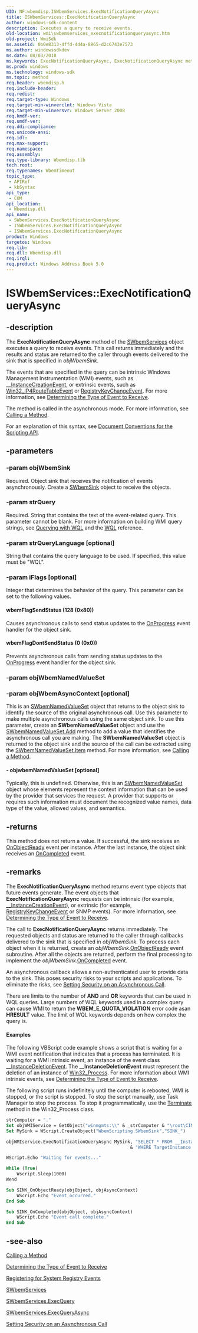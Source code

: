 ```yaml
---
UID: NF:wbemdisp.ISWbemServices.ExecNotificationQueryAsync
title: ISWbemServices::ExecNotificationQueryAsync
author: windows-sdk-content
description: Executes a query to receive events.
old-location: wmi\swbemservices_execnotificationqueryasync.htm
old-project: WmiSdk
ms.assetid: 0b0e8313-4ffd-4d4a-8965-d2c6743e7573
ms.author: windowssdkdev
ms.date: 08/03/2018
ms.keywords: ExecNotificationQueryAsync, ExecNotificationQueryAsync method [Windows Management Instrumentation], ExecNotificationQueryAsync method [Windows Management Instrumentation],ISWbemServices interface, ExecNotificationQueryAsync method [Windows Management Instrumentation],SWbemServices object, ISWbemServices interface [Windows Management Instrumentation],ExecNotificationQueryAsync method, ISWbemServices.ExecNotificationQueryAsync, ISWbemServices::ExecNotificationQueryAsync, SWbemServices object [Windows Management Instrumentation],ExecNotificationQueryAsync method, SWbemServices.ExecNotificationQueryAsync, _hmm_swbemservices.execnotificationqueryasync, wbemFlagDontSendStatus, wbemFlagSendStatus, wmi.swbemservices_execnotificationqueryasync
ms.prod: windows
ms.technology: windows-sdk
ms.topic: method
req.header: wbemdisp.h
req.include-header: 
req.redist: 
req.target-type: Windows
req.target-min-winverclnt: Windows Vista
req.target-min-winversvr: Windows Server 2008
req.kmdf-ver: 
req.umdf-ver: 
req.ddi-compliance: 
req.unicode-ansi: 
req.idl: 
req.max-support: 
req.namespace: 
req.assembly: 
req.type-library: Wbemdisp.tlb
tech.root: 
req.typenames: WbemTimeout
topic_type:
 - APIRef
 - kbSyntax
api_type:
 - COM
api_location:
 - Wbemdisp.dll
api_name:
 - SWbemServices.ExecNotificationQueryAsync
 - ISWbemServices.ExecNotificationQueryAsync
 - ISWbemServices.ExecNotificationQueryAsync
product: Windows
targetos: Windows
req.lib: 
req.dll: Wbemdisp.dll
req.irql: 
req.product: Windows Address Book 5.0
---
```


# ISWbemServices::ExecNotificationQueryAsync


## -description


The 
<b>ExecNotificationQueryAsync</b> method of the 
<a href="https://msdn.microsoft.com/7fcfa404-2fe6-42e5-85ac-64536f6d2a44">SWbemServices</a> object executes a query  to receive events. This call returns immediately and the results and status are returned to the caller through events delivered to the sink that is specified in <i>objWbemSink</i>.

The events that are specified in the query can   be intrinsic  Windows Management Instrumentation (WMI) events, such as <a href="https://msdn.microsoft.com/41976479-70e3-4914-a56a-fa94a1fd31c7">__InstanceCreationEvent</a>, or extrinsic events, such as <a href="https://msdn.microsoft.com/a700467b-4535-4197-8aed-bae7e84e7962">Win32_IP4RouteTableEvent</a> or <a href="https://msdn.microsoft.com/2de566a8-6195-4325-b1d3-4ef37031cbda">RegistryKeyChangeEvent</a>. For more information, see <a href="https://msdn.microsoft.com/46cdfcfa-42c6-4169-bc4d-725867224889">Determining the Type of Event to Receive</a>.

The method is called in the asynchronous mode. For more information, see <a href="https://msdn.microsoft.com/7a1eda93-014e-4067-b6d0-361a3d2fd1df">Calling a Method</a>.

For an explanation of this syntax, see 
<a href="https://msdn.microsoft.com/889e6322-96f6-4a24-a084-e3b7bfa94a40">Document Conventions for the Scripting API</a>.


## -parameters




### -param objWbemSink

Required. Object sink that receives the notification of events asynchronously. Create a <a href="https://msdn.microsoft.com/a90777ef-fa26-4bfb-b196-c083a0c92a29">SWbemSink</a> object to receive the objects.


### -param strQuery

Required. String that contains the text of the event-related query. This parameter cannot be blank. For more information on building WMI query strings, see <a href="https://msdn.microsoft.com/7e04ba37-c0e0-4304-b162-8b911f233f38">Querying with WQL</a> and the <a href="https://msdn.microsoft.com/72a7ec04-9af3-41ae-9189-6e1d46803fa9">WQL</a> reference.


### -param strQueryLanguage [optional]

String that contains the query language to be used. If specified, this value must be "WQL".


### -param iFlags [optional]

Integer that determines the behavior of the query. This parameter can be set to the following values.



#### wbemFlagSendStatus (128 (0x80))

Causes asynchronous calls to send status updates to the 
<a href="https://msdn.microsoft.com/abb43916-f952-41fe-a5ba-0428864c0685">OnProgress</a> event handler for the object sink.



#### wbemFlagDontSendStatus (0 (0x0))

Prevents asynchronous calls from sending status updates to the 
<a href="https://msdn.microsoft.com/abb43916-f952-41fe-a5ba-0428864c0685">OnProgress</a> event handler for the object sink.


### -param objWbemNamedValueSet




### -param objWbemAsyncContext [optional]

This is an 
<a href="https://msdn.microsoft.com/7d1c3a28-d0d3-4108-9628-74ad483e328e">SWbemNamedValueSet</a> object that returns to the object sink to identify the source of the original asynchronous call. Use this parameter to make multiple asynchronous calls using the same object sink. To use this parameter, create an <b>SWbemNamedValueSet</b> object and use the <a href="https://msdn.microsoft.com/471b23f5-6c53-40e2-a2a9-0798044c9dfb">SWbemNamedValueSet.Add</a> method to add a value that identifies the asynchronous call you are making. The <b>SWbemNamedValueSet</b> object is returned to the object sink and the source of the call can be extracted using the <a href="https://msdn.microsoft.com/ccebe65e-6032-43d5-9004-2247c3b96d6d">SWbemNamedValueSet.Item</a> method. For more information, see 
<a href="https://msdn.microsoft.com/7a1eda93-014e-4067-b6d0-361a3d2fd1df">Calling a Method</a>.


#### - objwbemNamedValueSet [optional]

Typically, this is undefined. Otherwise, this is an 
<a href="https://msdn.microsoft.com/7d1c3a28-d0d3-4108-9628-74ad483e328e">SWbemNamedValueSet</a> object whose elements represent the context information that can be used by the provider that services the request. A provider that supports or requires such information must document the recognized value names, data type of the value, allowed values, and semantics.


## -returns



This method does not return a value. If successful, the sink receives an 
<a href="https://msdn.microsoft.com/14110ee7-a808-4786-b695-2ce54189d826">OnObjectReady</a> event per instance. After the last instance, the object sink receives an 
<a href="https://msdn.microsoft.com/2723185d-5b8b-4cc7-ada3-51c3275272a9">OnCompleted</a> event.




## -remarks



The <b>ExecNotificationQueryAsync</b> method returns event type objects that future events generate. The event objects that 
<b>ExecNotificationQueryAsync</b> requests can be intrinsic (for example, <a href="https://msdn.microsoft.com/41976479-70e3-4914-a56a-fa94a1fd31c7">__InstanceCreationEvent</a>), or extrinsic (for example, <a href="https://msdn.microsoft.com/2de566a8-6195-4325-b1d3-4ef37031cbda">RegistryKeyChangeEvent</a> or SNMP events). For more information, see 
<a href="https://msdn.microsoft.com/46cdfcfa-42c6-4169-bc4d-725867224889">Determining the Type of Event to Receive</a>.

The call to <b>ExecNotificationQueryAsync</b> returns immediately.  The requested objects and status are returned to the caller through callbacks delivered to the sink that is specified in <i>objWbemSink</i>. To process each object when it is returned, create an <i>objWbemSink</i>.<a href="https://msdn.microsoft.com/14110ee7-a808-4786-b695-2ce54189d826">OnObjectReady</a> event subroutine. After all the objects are returned,  perform the final processing to implement the  <i>objWbemSink</i>.<a href="https://msdn.microsoft.com/2723185d-5b8b-4cc7-ada3-51c3275272a9">OnCompleted</a> event.

An asynchronous callback allows a non-authenticated user to provide data to the sink. This poses security risks to your scripts and applications. To eliminate the risks, see <a href="https://msdn.microsoft.com/2b839ea9-e1e6-4123-a98a-04ebee907b3b">Setting Security on an Asynchronous Call</a>.

There are limits to the number of <b>AND</b> and <b>OR</b> keywords that can be used in WQL queries.  Large numbers of WQL keywords used in a complex query can cause WMI to return the <b>WBEM_E_QUOTA_VIOLATION</b> error code asan <b>HRESULT</b> value.  The limit of WQL keywords depends on how complex the query is.


#### Examples

The following VBScript code example shows a script  that is waiting for a WMI  event notification that indicates that a process has terminated. It is waiting for a WMI intrinsic event, an instance of the event class <a href="https://msdn.microsoft.com/a370fc95-15e3-49c3-98de-2f40d742f207">__InstanceDeletionEvent</a>. The <b>__InstanceDeletionEvent</b> must represent the deletion of an instance of <a href="https://msdn.microsoft.com/51206aca-4784-4d18-95ca-bc0a45691f78">Win32_Process</a>. For more information about WMI intrinsic events, see <a href="https://msdn.microsoft.com/46cdfcfa-42c6-4169-bc4d-725867224889">Determining the Type of Event to Receive</a>.

The following script runs indefinitely until the computer is rebooted, WMI is stopped, or the script is stopped. To stop the script manually, use Task Manager to stop the process. To stop it programmatically, use the <a href="https://msdn.microsoft.com/6c6b27d4-cf9b-42d7-9136-42641ea56ee8">Terminate</a>  method in the Win32_Process class.


```vb
strComputer = "." 
Set objWMIService = GetObject("winmgmts:\\" & _strComputer & "\root\CIMV2") 
Set MySink = WScript.CreateObject("WbemScripting.SWbemSink","SINK_")

objWMIservice.ExecNotificationQueryAsync MySink, "SELECT * FROM __InstanceCreationEvent WITHIN 1 " _
                                               & "WHERE TargetInstance ISA 'Win32_Process'"

WScript.Echo "Waiting for events..."

While (True)
    Wscript.Sleep(1000)
Wend

Sub SINK_OnObjectReady(objObject, objAsyncContext)
    WScript.Echo "Event occurred."
End Sub

Sub SINK_OnCompleted(objObject, objAsyncContext)
    WScript.Echo "Event call complete."
End Sub
```





## -see-also




<a href="https://msdn.microsoft.com/7a1eda93-014e-4067-b6d0-361a3d2fd1df">Calling a Method</a>



<a href="https://msdn.microsoft.com/46cdfcfa-42c6-4169-bc4d-725867224889">Determining the Type of Event to Receive</a>



<a href="https://msdn.microsoft.com/4cac5fdd-c842-4d7e-a56e-2e1312df68b4">Registering for System Registry Events</a>



<a href="https://msdn.microsoft.com/7fcfa404-2fe6-42e5-85ac-64536f6d2a44">SWbemServices</a>



<a href="https://msdn.microsoft.com/06b9d4c9-cd72-49b2-92b0-d18d94dfbd9f">SWbemServices.ExecQuery</a>



<a href="https://msdn.microsoft.com/50c7f62b-dd83-4117-b10e-acee1690ce8c">SWbemServices.ExecQueryAsync</a>



<a href="https://msdn.microsoft.com/2b839ea9-e1e6-4123-a98a-04ebee907b3b">Setting Security on an Asynchronous Call</a>
 

 

